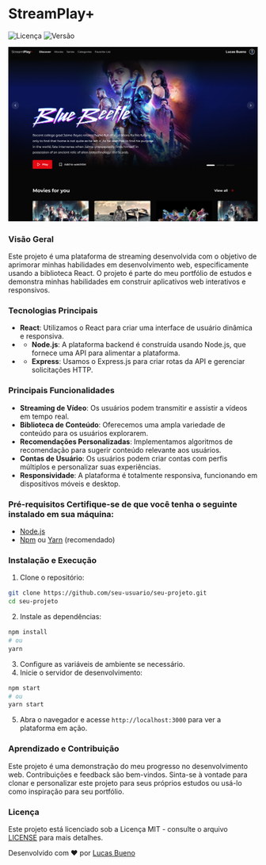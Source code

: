 # StreamPlay+

![Licença](https://img.shields.io/badge/Licença-MIT-blue.svg) ![Versão](https://img.shields.io/badge/Versão-1.0.0-brightgreen.svg)

<p align="center">  <img src="./cover.jpg" alt="Imagem do projeto"/>

### Visão Geral

Este projeto é uma plataforma de streaming desenvolvida com o objetivo de aprimorar minhas habilidades em desenvolvimento web, especificamente usando a biblioteca React. O projeto é parte do meu portfólio de estudos e demonstra minhas habilidades em construir aplicativos web interativos e responsivos.

### Tecnologias Principais

- **React**: Utilizamos o React para criar uma interface de usuário dinâmica e responsiva.
- - **Node.js**: A plataforma backend é construída usando Node.js, que fornece uma API para alimentar a plataforma.
- - **Express**: Usamos o Express.js para criar rotas da API e gerenciar solicitações HTTP.

### Principais Funcionalidades

- **Streaming de Vídeo**: Os usuários podem transmitir e assistir a vídeos em tempo real.
- **Biblioteca de Conteúdo**: Oferecemos uma ampla variedade de conteúdo para os usuários explorarem.
- **Recomendações Personalizadas**: Implementamos algoritmos de recomendação para sugerir conteúdo relevante aos usuários.
- **Contas de Usuário**: Os usuários podem criar contas com perfis múltiplos e personalizar suas experiências.
- **Responsividade**: A plataforma é totalmente responsiva, funcionando em dispositivos móveis e desktop.

### Pré-requisitos Certifique-se de que você tenha o seguinte instalado em sua máquina:

- [Node.js](https://nodejs.org/)
- [Npm](https://www.npmjs.com/) ou [Yarn](https://yarnpkg.com/) (recomendado)

### Instalação e Execução

1. Clone o repositório:

```bash
git clone https://github.com/seu-usuario/seu-projeto.git
cd seu-projeto
```

2. Instale as dependências:

```bash
npm install
# ou
yarn
```

3. Configure as variáveis de ambiente se necessário.
4. Inicie o servidor de desenvolvimento:

```bash
npm start
# ou
yarn start
```

5. Abra o navegador e acesse `http://localhost:3000` para ver a plataforma em ação.

### Aprendizado e Contribuição

Este projeto é uma demonstração do meu progresso no desenvolvimento web. Contribuições e feedback são bem-vindos. Sinta-se à vontade para clonar e personalizar este projeto para seus próprios estudos ou usá-lo como inspiração para seu portfólio.

### Licença

Este projeto está licenciado sob a Licença MIT - consulte o arquivo [LICENSE](https://chat.openai.com/c/LICENSE) para mais detalhes.

Desenvolvido com ❤️ por [Lucas Bueno](https://github.com/lucxsbueno)
